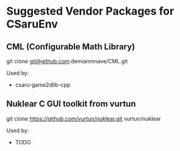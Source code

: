 Suggested Vendor Packages for CSaruEnv
======================================


## CML (Configurable Math Library)
git clone git@github.com:demianmnave/CML.git

Used by:
- csaru-game2dlib-cpp


## Nuklear C GUI toolkit from vurtun
git clone https://github.com/vurtun/nuklear.git vurtun/nuklear

Used by:
- TODO

